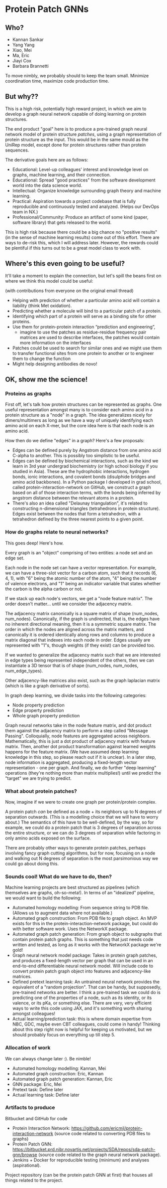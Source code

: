 # Protein Patch GNNs

## Who?

- Kannan Sankar
- Yang Yang
- Xiao, Mei
- Ma, Eric
- Jiayi Cox
- Barbara Brannetti

To move nimbly, we probably should to keep the team small.
Minimize coordination time, maximize code production time.

## But why??

This is a high risk, potentially high reward project,
in which we aim to develop a graph neural network
capable of doing learning on protein structures.

The end product "goal" here is to produce
a pre-trained graph neural network model of protein structure _patches_,
using a graph representation of protein structure as the input.
This would be in the same mould as the UniRep model,
except done for protein structures rather than protein sequences.

The derivative goals here are as follows:

- Educational: Level-up colleagues' interest and knowledge level on graphs, machine learning, and their connection.
- Educational: Spread "good practices" from the software development world into the data science world.
- Intellectual: Organize knowledge surrounding graph theory and machine learning.
- Practical: Aspiration towards a project codebase that is fully reproducible and continuously tested and analyzed. (Helps our DevOps team in NX.)
- Professional/Community: Produce an artifact of some kind (paper, software library) that gets released to the world.

This is high risk because there could be a big chance no "positive results"
(in the sense of machine learning results) come out of this effort.
There are ways to de-risk this, which I will address later.
However, the rewards could be plentiful
if this turns out to be a great model class to work with.

## Where's this even going to be useful?

It'll take a moment to explain the connection,
but let's spill the beans first on where we think this model could be useful:

(with contributions from everyone on the original email thread)

- Helping with prediction of whether a particular amino acid will contain a liability (think Met oxidation).
- Predicting whether a molecule will bind to a particular patch of a protein.
- Identifying which part of a protein will serve as a binding site for other proteins.
- Use them for protein-protein interaction “prediction and engineering”,
    - imagine to use the patches as residue-residue frequency pair matrices are used to describe interfaces, the patches would contain more information on the interfaces
- Patches could be used to search for similar ones and we might use them to transfer functional sites from one protein to another or to engineer them to change the function
- Might help designing antibodies de novo!

## OK, show me the science!

### Proteins as graphs

First off, let's talk how protein structures can be represented as graphs.
One useful representation amongst many is to consider each amino acid
in a protein structure as a "node" in a graph.
The idea generalizes nicely for dimers/multimers
as long as we have a way of uniquely identifying each amino acid on each X-mer,
but the core idea here is that each node is an amino acid.

How then do we define "edges" in a graph? Here's a few proposals:

- Edges can be defined purely by Angstrom distance from one amino acid C-alpha to another. This is possibly too simplistic to be useful.
- Edges can be defined by biochemical interactions, such as the kind we learn in 3rd year undergrad biochemistry (or high school biology if you studied in Asia). These are the hydrophobic interactions, hydrogen bonds, ionic interactions, and covalent bonds (disulphide bridges and amino acid backbones). In a Python package I developed in grad school, called protein-interaction-network on GitHub, we construct a graph based on all of those interaction terms, with the bonds being inferred by angstrom distance between the relevant atoms in a protein.
- There's also an idea called "Delaunay triangulation", it's related to constructing n-dimensional triangles (tetrahedrons in protein structure). Edges exist between the nodes that form a tetrahedron, with a tetrahedron defined by the three nearest points to a given point.

### How do graphs relate to neural networks?

This goes deep! Here's how.

Every graph is an "object" comprising of two entities: a node set and an edge set.

Each node in the node set can have a vector representation.
For example, we can have a three-slot vector for a carbon atom,
such that it records (6, 4, 1),
with "6" being the atomic number of the atom,
"4" being the number of valence electrons,
and "1" being an indicator variable that states
whether the carbon is the alpha carbon or not.

If we stack up each node's vectors, we get a "node feature matrix".
The order doesn't matter... until we consider the adjacency matrix.

The adjacency matrix canonically is a square matrix of shape (num_nodes, num_nodes).
Canonically, if the graph is undirected,
that is, the edges have no inherent directional meaning,
then it is a symmetric square matrix.
The order in which the nodes are aligned across the matrix matters,
and canonically it is ordered identically along rows and columns
to produce a matrix diagonal that indexes into each node in order.
Edges usually are represented with "1"s,
though weights (if they exist) can be provided too.

If we wanted to generalize the adjacency matrix
such that we are interested in edge types being represented
independent of the others,
then we can instantiate a 3D tensor that is of shape
(num_nodes, num_nodes, num_edge_types).

Other adjacency-like matrices also exist,
such as the graph laplacian matrix (which is like a graph derivative of sorts).

In graph deep learning, we divide tasks into the following categories:

- Node property prediction
- Edge property prediction
- Whole graph property prediction

Graph neural networks take in the node feature matrix,
and dot product them against the adjacency matrix
to perform a step called "Message Passing".
Colloquially, node features are aggregated across neighbors.
Mathematically, this is just a dot product of adjacency matrix with feature matrix.
Then, another dot product transformation against learned weights happens for the feature matrix.
(We have assumed deep learning knowledge in this step,
so please reach out if it is unclear).
In a later step, node information is aggregated,
producing a fixed-length vector representation - one per graph.
And finally, we do further "deep learning" operations
(they're nothing more than matrix multiplies!)
until we predict the "target" we are trying to predict.

### What about protein patches?

Now, imagine if we were to create one graph per protein/protein complex.

A protein patch _can_ be defined as a node + its neighbors
up to N degrees of separation outwards.
(This is a modelling choice that we will have to worry about.)
The semantics of this have to be well-defined, by the way,
so for example, we could do a protein patch
that is 3 degrees of separation across the entire structure,
or we can do 3 degrees of separation
while factoring in only amino acids exposed on the surface.

There are probably other ways to generate protein patches,
perhaps involving fancy graph cutting algorithms,
but for now,
focusing on a node and walking out N degrees of separation
is the most parsimonious way we could go about doing this.

### Sounds cool! What do we have to do, then?

Machine learning projects are best structured as pipelines
(which themselves are graphs, oh-so-meta!).
In terms of an "idealized" pipeline, we would want to build the following:

- Automated homology modelling: From sequence string to PDB file. (Allows us to augment data where not available.)
- Automated graph construction: From PDB file to graph object. An MVP exists for this in the protein-interaction-network package, but could do with better software work. Uses the NetworkX package.
- Automated graph patch generation: From graph object to subgraphs that contain protein patch graphs. This is something that just needs code written and tested, as long as it works with the NetworkX package we're gold!
- Graph neural network model package: Takes in protein graph patches, and produces a fixed-length vector per graph that can be used in an end-to-end differentiable neural network model. Will include code to convert protein patch graph object into features and adjacency-like matrices.
- Defined pretext learning task: An untrained neural network provides the equivalent of a "random projection". That can be handy, but supposedly, pre-trained networks are better. I think a pre-trained task we could do is predicting one of the properties of a node, such as its identity, or its valence, or its pKa, or something else. There are very, very efficient ways to write this code using JAX, and it's something worth sharing amongst colleagues!
- Actual learning/prediction task: this is where domain expertise from NBC, GDC, maybe even CBT colleagues, could come in handy! Thinking about this step right now is helpful for keeping us motivated, but we should probably focus on everything up till step 5.

### Allocation of work

We can always change later :). Be nimble!

- Automated homology modelling: Kannan, Mei
- Automated graph construction: Eric, Kannan
- Automated graph patch generation: Kannan, Eric
- GNN package: Eric, Mei
- Pretext task: Define later
- Actual learning task: Define later

### Artifacts to produce

Bitbucket and GitHub for code

- Protein Interaction Network: https://github.com/ericmjl/protein-interaction-network (source code related to converting PDB files to graphs)
- Protein Patch GNN: https://bitbucket.prd.nibr.novartis.net/projects/SDA/repos/sda-patch-gnn/browse (source code related to the graph neural network package).
- Jenkins + Docker for reproducible testing (minimum) and analyses (aspirational).

Project repository (can be the protein patch GNN at first) that houses all things related to the project.
